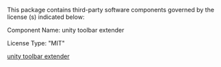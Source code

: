 This package contains third-party software components governed by the license (s) indicated below:

Component Name: unity toolbar extender

License Type: "MIT"

[unity toolbar extender](https://github.com/marijnz/unity-toolbar-extender/blob/master/LICENSE)
